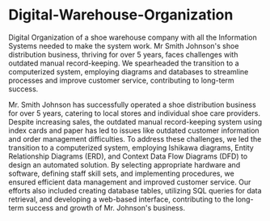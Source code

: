 # Digital-Warehouse-Organization
Digital Organization of a shoe warehouse company with all the Information Systems needed to make the system work. Mr Smith Johnson's shoe distribution business, thriving for over 5 years, faces challenges with outdated manual record-keeping. We spearheaded the transition to a computerized system, employing diagrams and databases to streamline processes and improve customer service, contributing to long-term success.

Mr. Smith Johnson has successfully operated a shoe distribution business for over 5 years, catering to local stores and individual shoe care providers. Despite increasing sales, the outdated manual record-keeping system using index cards and paper has led to issues like outdated customer information and order management difficulties. To address these challenges, we led the transition to a computerized system, employing Ishikawa diagrams, Entity Relationship Diagrams (ERD), and Context Data Flow Diagrams (DFD) to design an automated solution. By selecting appropriate hardware and software, defining staff skill sets, and implementing procedures, we ensured efficient data management and improved customer service. Our efforts also included creating database tables, utilizing SQL queries for data retrieval, and developing a web-based interface, contributing to the long-term success and growth of Mr. Johnson's business.
